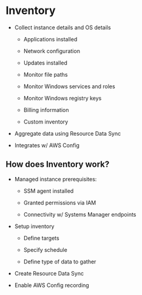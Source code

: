 # Inventory

* Collect instance details and OS details

  * Applications installed

  * Network configuration

  * Updates installed

  * Monitor file paths

  * Monitor Windows services and roles

  * Monitor Windows registry keys

  * Billing information

  * Custom inventory

* Aggregate data using Resource Data Sync

* Integrates w/ AWS Config

## How does Inventory work?

* Managed instance prerequisites:

  * SSM agent installed

  * Granted permissions via IAM

  * Connectivity w/ Systems Manager endpoints

* Setup inventory

  * Define targets

  * Specify schedule

  * Define type of data to gather

* Create Resource Data Sync

* Enable AWS Config recording
